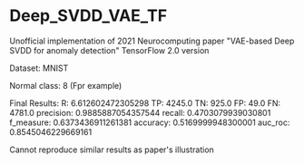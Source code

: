 # Deep_SVDD_VAE_TF
Unofficial implementation of 2021 Neurocomputing paper "VAE-based Deep SVDD for anomaly detection" TensorFlow 2.0 version

Dataset: MNIST

Normal class: 8 (Fpr example)

Final Results:
R: 6.612602472305298
TP: 4245.0
TN: 925.0
FP: 49.0
FN: 4781.0
precision: 0.9885887054357544
recall: 0.4703079939030801
f_measure: 0.6373436911261381
accuracy: 0.5169999948300001
auc_roc: 0.8545046229669161

Cannot reproduce similar results as paper's illustration
